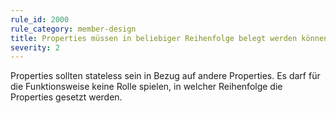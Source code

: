 ```yaml
---
rule_id: 2000
rule_category: member-design
title: Properties müssen in beliebiger Reihenfolge belegt werden können
severity: 2
---
```

Properties sollten stateless sein in Bezug auf andere Properties. Es darf für die Funktionsweise keine Rolle spielen, in welcher Reihenfolge die Properties gesetzt werden.

